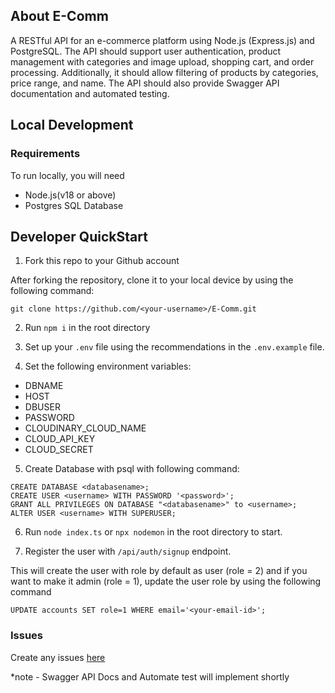 ## About E-Comm

A RESTful API for an e-commerce platform using Node.js (Express.js) and PostgreSQL. The API should support user authentication, product management with categories and image upload, shopping cart, and order processing. Additionally, it should allow filtering of products by categories, price range, and name. The API should also provide Swagger API documentation and automated testing.

## Local Development

### Requirements

To run locally, you will need

- Node.js(v18 or above)
- Postgres SQL Database

## Developer QuickStart

1. Fork this repo to your Github account

After forking the repository, clone it to your local device by using the following command:

```
git clone https://github.com/<your-username>/E-Comm.git
```

2. Run `npm i` in the root directory

3. Set up your `.env` file using the recommendations in the `.env.example` file.

4. Set the following environment variables:

- DBNAME
- HOST
- DBUSER
- PASSWORD
- CLOUDINARY_CLOUD_NAME
- CLOUD_API_KEY
- CLOUD_SECRET

5. Create Database with psql with following command:

```
CREATE DATABASE <databasename>;
CREATE USER <username> WITH PASSWORD '<password>';
GRANT ALL PRIVILEGES ON DATABASE "<databasename>" to <username>;
ALTER USER <username> WITH SUPERUSER;
```

6. Run `node index.ts` or `npx nodemon` in the root directory to start.

7. Register the user with  `/api/auth/signup` endpoint.

This will create the user with role by default as user (role = 2) and if you want to make it admin (role = 1), update the user role by using the following command

```
UPDATE accounts SET role=1 WHERE email='<your-email-id>';
```

### Issues
Create any issues [here](https://github.com/sumanth-08/E-Comm/issues)


*note - Swagger API Docs and Automate test will implement shortly